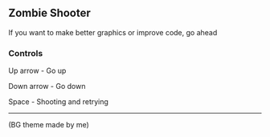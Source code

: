 ## Zombie Shooter

If you want to make better graphics or improve code, go ahead

### Controls
Up arrow - Go up

Down arrow - Go down

Space - Shooting and retrying

----

(BG theme made by me)
